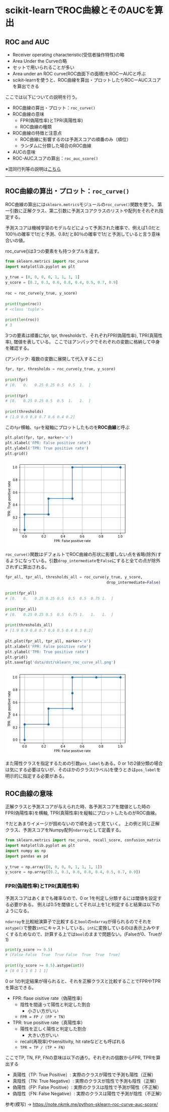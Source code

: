# scikit-learnでROC曲線とそのAUCを算出

## ROC and AUC
* Receiver operating characteristic(受信者操作特性)の略
* Area Under the Curveの略
* セットで用いられることが多い
* Area under an ROC curve(ROC曲面下の面積)をROCーAUCと呼ぶ
* scikit-learnを使うと、ROC曲線を算出・プロットしたりROCーAUCスコアを算出できる

ここでは以下についての説明を行う。
* ROC曲線の算出・プロット：`roc_curve()`
* ROC曲線の意味
    * FPR(偽陽性率)とTPR(真陽性率)
    * ROC曲線の種類
* ROC曲線の特徴と注意点
    * ROC曲線に影響するのは予測スコアの順番のみ（順位）
    * ランダムに分類した場合のROC曲線
* AUCの意味
* ROC-AUCスコアの算出：`roc_auc_score()`

※混同行列等の説明は[こちら](https://note.nkmk.me/python-sklearn-confusion-matrix-score/)

---

## ROC曲線の算出・プロット：`roc_curve()`
ROC曲線の算出には`sklearn.metrics`モジュールの`roc_curve()`関数を使う。
第一引数に正解クラス、第二引数に予測スコアクラスのリストや配列をそれぞれ指定する。

予測スコアは機械学習のモデルなどによって予測された確率で、例えば1.0だと100％の確率で1だと予測、0.8だと80％の確率で1だと予測していると言う意味合いの値。

roc_curve()は3つの要素をも持つタプルを返す。

```python
from sklearn.metrics import roc_curve
import matplotlib.pyplot as plt

y_true = [0, 0, 0, 0, 1, 1, 1, 1]
y_score = [0.2, 0.3, 0.6, 0.8, 0.4, 0.5, 0.7, 0.9]

roc = roc_curve(y_true, y_score)

print(type(roc))
# <class 'tuple'>

print(len(roc))
# 3
```

3つの要素は順番にfpr, tpr, thresholdsで、それぞれFPR(偽陽性率), TPR(真陽性率), 閾値を表している。
ここではアンパックでそれぞれの変数に格納して中身を確認する。

(アンパック: 複数の変数に展開して代入すること)

```py
fpr, tpr, thresholds = roc_curve(y_true, y_score)

print(fpr)
# [0.   0.   0.25 0.25 0.5  0.5  1.  ]

print(tpr)
# [0.   0.25 0.25 0.5  0.5  1.   1.  ]

print(thresholds)
# [1.9 0.9 0.8 0.7 0.6 0.4 0.2]
```

この`fpr`横軸、`tpr`を縦軸にプロットしたものを**ROC曲線**と呼ぶ
```py
plt.plot(fpr, tpr, marker='o')
plt.xlabel('FPR: False positive rate')
plt.ylabel('TPR: True positive rate')
plt.grid()
```
![](2022-04-15-09-57-50.png)

`roc_curve()`関数はデフォルトでROC曲線の形状に影響しない点を省略(除外)するようになっている。引数`drop_intermediate`を`False`にすると全ての点が除外されずに算出される。
```py
fpr_all, tpr_all, thresholds_all = roc_curve(y_true, y_score,
                                             drop_intermediate=False)

print(fpr_all)
# [0.   0.   0.25 0.25 0.5  0.5  0.5  0.75 1.  ]

print(tpr_all)
# [0.   0.25 0.25 0.5  0.5  0.75 1.   1.   1.  ]

print(thresholds_all)
# [1.9 0.9 0.8 0.7 0.6 0.5 0.4 0.3 0.2]

plt.plot(fpr_all, tpr_all, marker='o')
plt.xlabel('FPR: False positive rate')
plt.ylabel('TPR: True positive rate')
plt.grid()
plt.savefig('data/dst/sklearn_roc_curve_all.png')
```
![](2022-04-15-10-11-27.png)

また陽性クラスを指定するための引数`pos_label`もある。0 or 1の2値分類の場合は気にする必要はないが、そのほかのクラス(ラベル)を使うときは`pos_label`を明示的に指定する必要がある。

## ROC曲線の意味
正解クラスと予測スコアが与えられた時、各予測スコアを閾値とした時のFPR(偽陽性率)を横軸, TPR(真陽性率)を縦軸にプロットしたものがROC曲線。

↑だとあまりイメージが掴めないので順を追って見ていく。
上の例と同じ正解クラス、予測スコアをNumpy配列`ndarray`として定義する。
```py
from sklearn.metrics import roc_curve, recall_score, confusion_matrix
import matplotlib.pyplot as plt
import numpy as np
import pandas as pd

y_true = np.array([0, 0, 0, 0, 1, 1, 1, 1])
y_score = np.array([0.2, 0.3, 0.6, 0.8, 0.4, 0.5, 0.7, 0.9])
```

### FPR(偽陽性率)とTPR(真陽性率)
予測スコアはあくまでも確率なので、0 or 1を判定し分類するには閾値を設定する必要がある。
例えば0.5を閾値としてそれ以上を1と判定すると結果は以下のようになる。

`ndarray`を比較絵演算子で比較すると`bool`の`ndarray`が得られるのでそれを`astype()`で整数`int`にキャストしている。`int`に変換しているのは表示上みやすくするためなので、計算する上では`bool`のままで問題ない。(Falseが0、Trueが1)

```py
print(y_score >= 0.5)
# [False False  True  True False  True  True  True]

print((y_score >= 0.5).astype(int))
# [0 0 1 1 0 1 1 1]
```

0 or 1の判定結果が得られると、それを正解クラスと比較することでFPRやTPRを算出できる。
* FPR: flase oisitive rate（偽陽性率）
    * 陰性を間違って陽性と判定した割合
        * 小さい方がいい
    * `FPR = FP / (FP + TN)`
* TPR: true positive rate（真陽性率）
    * 陽性を正しく陽性と判定した割合
        * 大きい方がいい
    * recall(再現率)やsensitivity, hit rateなどとも呼ばれる
    * `TPR = TP / (TP + FN)`

ここでTP, TN, FP, FNの意味は以下の通り。それぞれの個数からFPR, TPRを算出する
* 真陽性（TP: True Positive）: 実際のクラスが陽性で予測も陽性（正解）
* 真陰性（TN: True Negative）: 実際のクラスが陰性で予測も陰性（正解）
* 偽陽性（FP: False Positive）: 実際のクラスは陰性で予測が陽性（不正解）
* 偽陰性（FN: False Negative）: 実際のクラスは陽性で予測が陰性（不正解）

参考(模写) -> https://note.nkmk.me/python-sklearn-roc-curve-auc-score/